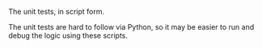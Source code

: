 The unit tests, in script form.

The unit tests are hard to follow via Python,
so it may be easier to run and debug the logic using these scripts.

